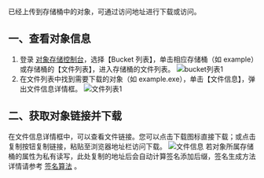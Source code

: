 已经上传到存储桶中的对象，可通过访问地址进行下载或访问。
## 一、查看对象信息
1. 登录 [对象存储控制台](http://console.tcecqpoc.fsphere.cn/cos4)，选择【Bucket 列表】，单击相应存储桶（如 example）或存储桶的【文件列表】，进入存储桶的文件列表。
![bucket列表1](http://imgcache.tcecqpoc.fsphere.cn/image/mc.qcloudimg.com/static/img/cdab7e81e5ce4be145fcce37b6ef5d84/image.png)
2. 在文件列表中找到需要下载的对象（如 example.exe），单击【文件信息】，弹出文件信息详情框。
![文件列表1](http://imgcache.tcecqpoc.fsphere.cn/image/mc.qcloudimg.com/static/img/c85e17ea7fe2e69b53970015624bc6ee/image.png)
## 二、获取对象链接并下载
在文件信息详情框中，可以查看文件链接。您可以点击下载图标直接下载；或点击复制按钮复制链接，粘贴至浏览器地址栏访问下载。
![文件信息](http://imgcache.tcecqpoc.fsphere.cn/image/mc.qcloudimg.com/static/img/9f0b0cd7660bc6334a07906b5a00c28b/image.png)
若对象所属存储桶的属性为私有读写，此处复制的地址后会自动计算签名添加后缀，签名生成方法详情请参考 [签名算法](/document/product/436/6054) 。
